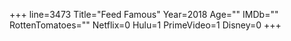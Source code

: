 +++
line=3473
Title="Feed Famous"
Year=2018
Age=""
IMDb=""
RottenTomatoes=""
Netflix=0
Hulu=1
PrimeVideo=1
Disney=0
+++

